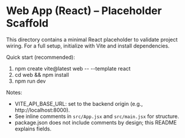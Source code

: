 # Web App (React) – Placeholder Scaffold

This directory contains a minimal React placeholder to validate project wiring.
For a full setup, initialize with Vite and install dependencies.

Quick start (recommended):
1) npm create vite@latest web -- --template react
2) cd web && npm install
3) npm run dev

Notes:
- VITE_API_BASE_URL: set to the backend origin (e.g., http://localhost:8000).
- See inline comments in `src/App.jsx` and `src/main.jsx` for structure.
- package.json does not include comments by design; this README explains fields.

